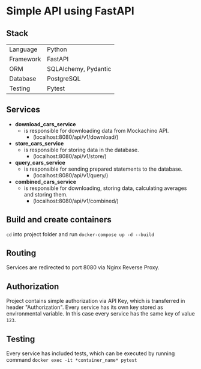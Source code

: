 # Simple API using FastAPI

## Stack

|  | |
| --- | --- |
| Language  | Python  |
| Framework  | FastAPI  |
| ORM | SQLAlchemy, Pydantic |
| Database | PostgreSQL |
| Testing | Pytest 

## Services

* <b>download_cars_service</b>
  * is responsible for downloading data from Mockachino API.
    * (localhost:8080/api/v1/download/)
* <b>store_cars_service</b>
  * is responsible for storing data in the database.
    * (localhost:8080/api/v1/store/)
* <b>query_cars_service</b>
  * is responsible for sending prepared statements to the database.
    * (localhost:8080/api/v1/query/)
* <b>combined_cars_service</b>
  * is responsible for downloading, storing data, calculating averages and storing them.
    * (localhost:8080/api/v1/combined/)
    
## Build and create containers

`cd` into project folder and run `docker-compose up -d --build`

## Routing

Services are redirected to port 8080 via Nginx Reverse Proxy.

## Authorization

Project contains simple authorization via API Key, which is transferred in header "Authorization". Every service has its own key stored as environmental
variable. In this case every service has the same key of value `123`.

## Testing

Every service has included tests, which can be executed by running command `docker exec -it *container_name* pytest`
